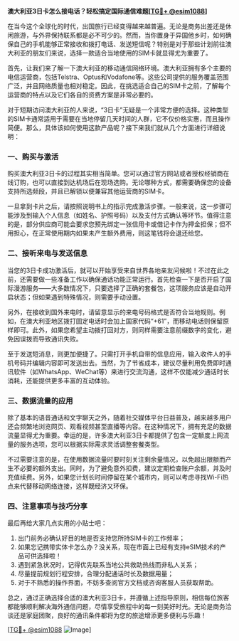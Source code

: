 **澳大利亚3日卡怎么接电话？轻松搞定国际通信难题[[TG💪+ @esim1088](https://t.me/s/esim1088)]**

在当今这个全球化的时代，出国旅行已经变得越来越普遍。无论是商务出差还是休闲旅游，与外界保持联系都是必不可少的。然而，当你置身于异国他乡时，如何确保自己的手机能够正常接收和拨打电话、发送短信呢？特别是对于那些计划前往澳大利亚的朋友们来说，选择一款适合当地使用的SIM卡就显得尤为重要了。

首先，让我们来了解一下澳大利亚的移动通信网络环境。澳大利亚拥有多个主要的电信运营商，包括Telstra、Optus和Vodafone等。这些公司提供的服务覆盖范围广泛，并且网络质量也相对稳定。因此，在挑选适合自己的SIM卡之前，了解每个运营商的特点以及它们各自的资费方案是非常必要的。

对于短期访问澳大利亚的人来说，“3日卡”无疑是一个非常方便的选择。这种类型的SIM卡通常适用于需要在当地停留几天时间的人群，它不仅价格实惠，而且操作简便。那么，具体该如何使用这款产品呢？接下来我们就从几个方面进行详细说明：

### 一、购买与激活

购买澳大利亚3日卡的过程其实相当简单。您可以通过官方网站或者授权经销商在线订购，也可以直接到达机场后在现场选购。无论哪种方式，都需要确保您的设备支持所选频段，并且已解锁以便兼容其他运营商的SIM卡。

一旦拿到卡片之后，请按照说明书上的指示完成激活步骤。一般来说，这一步骤可能涉及到输入个人信息（如姓名、护照号码）以及支付方式确认等环节。值得注意的是，部分供应商可能会要求您预先绑定一张信用卡或借记卡作为押金担保；但不用担心，在正常使用期内如果未产生额外费用，则这笔钱将会退还给您。

### 二、接听来电与发送信息

当您的3日卡成功激活后，就可以开始享受来自世界各地亲友问候啦！不过在此之前，还需要做一些准备工作以确保通话功能正常运行。首先检查一下是否开启了国际漫游服务——大多数情况下，只要选择了正确的套餐包，这项服务应该是自动开启状态；但如果遇到特殊情况，则需要手动设置。

另外，在接收到国外来电时，请留意显示的来电号码格式是否符合当地规则。例如，在澳大利亚地区拨打固定电话时会加上国家代码“+61”，而移动电话则保留原样即可。此外，如果您希望主动拨打回对方，则同样需要注意前缀数字的变化，避免因误拨而导致通讯失败。

至于发送短消息，则更加便捷了。只需打开手机自带的信息应用，输入收件人的手机号码并编辑内容即可发送出去。当然，为了节省成本，建议尽量利用免费即时通讯软件（如WhatsApp、WeChat等）来进行交流沟通，这样不仅能减少通话时长消耗，还能提供更多丰富的互动体验。

### 三、数据流量的应用

除了基本的语音通话和文字聊天之外，随着社交媒体平台日益普及，越来越多用户还会频繁地浏览网页、观看视频甚至直播等内容。在这种情况下，拥有充足的数据流量显得尤为重要。幸运的是，许多澳大利亚3日卡都提供了包含一定额度上网流量的服务选项，您可以根据实际需求灵活调整套餐类型。

不过需要注意的是，在使用数据流量时要时刻关注剩余量情况，以免超出限额而产生不必要的额外支出。同时，为了避免意外扣费，建议定期检查账户余额，并及时充值续费。另外，如果您计划长时间停留在某个城市内，则可以考虑寻找Wi-Fi热点来代替移动网络连接，这样既经济又环保。

### 四、注意事项与技巧分享

最后再给大家几点实用的小贴士吧：
1. 出门前务必确认好目的地是否支持您所持SIM卡的工作频率；
2. 如果忘记携带实体卡怎么办？没关系，现在市面上已经有支持eSIM技术的产品可供选择啦！
3. 遇到紧急状况时，记得优先联系当地公共救助热线而非私人关系；
4. 尽量提前规划行程安排，合理分配通话时长及数据用量；
5. 对于不熟悉的操作界面，不妨多查阅官方文档或咨询客服人员获取帮助。

总之，通过正确选择合适的澳大利亚3日卡，并遵循上述指导原则，相信每位旅客都能够顺利解决海外通信问题，尽情享受旅程中的每一刻美好时光。无论是商务洽谈还是家庭团聚，良好的通讯条件都将为您的旅途增添更多便利与乐趣！

[[TG💪+ @esim1088](https://t.me/s/esim1088) ![Image](https://i.postimg.cc/4NQfJmqS/Snipaste-2025-05-13-00-14-12.png)]